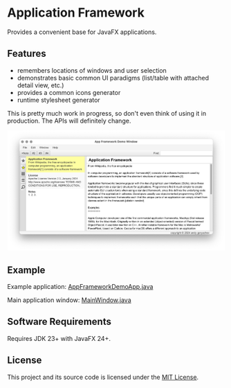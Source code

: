 # Application Framework

Provides a convenient base for JavaFX applications.



## Features

- remembers locations of windows and user selection
- demonstrates basic common UI paradigms (list/table with attached detail view, etc.)
- provides a common icons generator
- runtime stylesheet generator

This is pretty much work in progress, so don't even think of using it in production.  The APIs will definitely change.

![screenshot](doc/screenshot.png)



## Example

Example application:
[AppFrameworkDemoApp.java](src/demo/appfw/AppFrameworkDemoApp.java)

Main application window:
[MainWindow.java](src/demo/appfw/MainWindow.java)



## Software Requirements

Requires JDK 23+ with JavaFX 24+.



## License

This project and its source code is licensed under the [MIT License](LICENSE).

